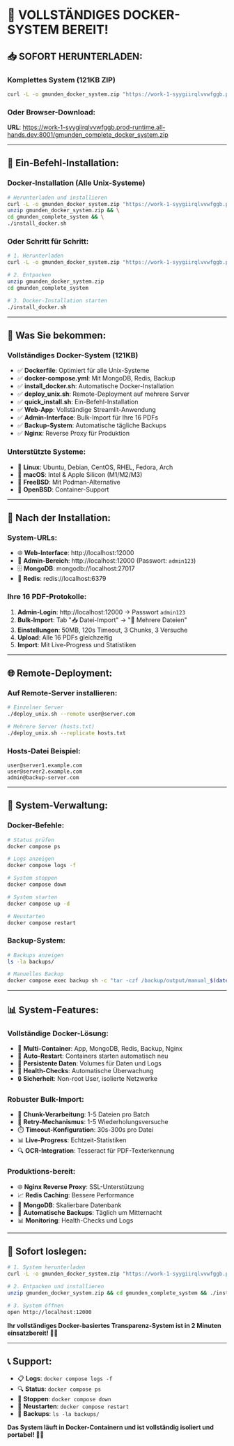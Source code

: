 # 🎉 VOLLSTÄNDIGES DOCKER-SYSTEM BEREIT!

## 📥 **SOFORT HERUNTERLADEN:**

### **Komplettes System (121KB ZIP)**
```bash
curl -L -o gmunden_docker_system.zip "https://work-1-syygiirqlvvwfggb.prod-runtime.all-hands.dev:8001/gmunden_complete_docker_system.zip"
```

### **Oder Browser-Download:**
**URL**: https://work-1-syygiirqlvvwfggb.prod-runtime.all-hands.dev:8001/gmunden_complete_docker_system.zip

---

## 🚀 **Ein-Befehl-Installation:**

### **Docker-Installation (Alle Unix-Systeme)**
```bash
# Herunterladen und installieren
curl -L -o gmunden_docker_system.zip "https://work-1-syygiirqlvvwfggb.prod-runtime.all-hands.dev:8001/gmunden_complete_docker_system.zip" && \
unzip gmunden_docker_system.zip && \
cd gmunden_complete_system && \
./install_docker.sh
```

### **Oder Schritt für Schritt:**
```bash
# 1. Herunterladen
curl -L -o gmunden_docker_system.zip "https://work-1-syygiirqlvvwfggb.prod-runtime.all-hands.dev:8001/gmunden_complete_docker_system.zip"

# 2. Entpacken
unzip gmunden_docker_system.zip
cd gmunden_complete_system

# 3. Docker-Installation starten
./install_docker.sh
```

---

## 🐳 **Was Sie bekommen:**

### **Vollständiges Docker-System (121KB)**
- ✅ **Dockerfile**: Optimiert für alle Unix-Systeme
- ✅ **docker-compose.yml**: Mit MongoDB, Redis, Backup
- ✅ **install_docker.sh**: Automatische Docker-Installation
- ✅ **deploy_unix.sh**: Remote-Deployment auf mehrere Server
- ✅ **quick_install.sh**: Ein-Befehl-Installation
- ✅ **Web-App**: Vollständige Streamlit-Anwendung
- ✅ **Admin-Interface**: Bulk-Import für Ihre 16 PDFs
- ✅ **Backup-System**: Automatische tägliche Backups
- ✅ **Nginx**: Reverse Proxy für Produktion

### **Unterstützte Systeme:**
- 🐧 **Linux**: Ubuntu, Debian, CentOS, RHEL, Fedora, Arch
- 🍎 **macOS**: Intel & Apple Silicon (M1/M2/M3)
- 🔱 **FreeBSD**: Mit Podman-Alternative
- 🐡 **OpenBSD**: Container-Support

---

## 🎯 **Nach der Installation:**

### **System-URLs:**
- 🌐 **Web-Interface**: http://localhost:12000
- 🔐 **Admin-Bereich**: http://localhost:12000 (Passwort: `admin123`)
- 🗄️ **MongoDB**: mongodb://localhost:27017
- 🔄 **Redis**: redis://localhost:6379

### **Ihre 16 PDF-Protokolle:**
1. **Admin-Login**: http://localhost:12000 → Passwort `admin123`
2. **Bulk-Import**: Tab "📥 Datei-Import" → "📁 Mehrere Dateien"
3. **Einstellungen**: 50MB, 120s Timeout, 3 Chunks, 3 Versuche
4. **Upload**: Alle 16 PDFs gleichzeitig
5. **Import**: Mit Live-Progress und Statistiken

---

## 🌐 **Remote-Deployment:**

### **Auf Remote-Server installieren:**
```bash
# Einzelner Server
./deploy_unix.sh --remote user@server.com

# Mehrere Server (hosts.txt)
./deploy_unix.sh --replicate hosts.txt
```

### **Hosts-Datei Beispiel:**
```
user@server1.example.com
user@server2.example.com
admin@backup-server.com
```

---

## 🔧 **System-Verwaltung:**

### **Docker-Befehle:**
```bash
# Status prüfen
docker compose ps

# Logs anzeigen
docker compose logs -f

# System stoppen
docker compose down

# System starten
docker compose up -d

# Neustarten
docker compose restart
```

### **Backup-System:**
```bash
# Backups anzeigen
ls -la backups/

# Manuelles Backup
docker compose exec backup sh -c "tar -czf /backup/output/manual_$(date +%Y%m%d).tar.gz -C /backup data mongo"
```

---

## 📊 **System-Features:**

### **Vollständige Docker-Lösung:**
- 🐳 **Multi-Container**: App, MongoDB, Redis, Backup, Nginx
- 🔄 **Auto-Restart**: Containers starten automatisch neu
- 💾 **Persistente Daten**: Volumes für Daten und Logs
- 🏥 **Health-Checks**: Automatische Überwachung
- 🔒 **Sicherheit**: Non-root User, isolierte Netzwerke

### **Robuster Bulk-Import:**
- 📁 **Chunk-Verarbeitung**: 1-5 Dateien pro Batch
- 🔄 **Retry-Mechanismus**: 1-5 Wiederholungsversuche
- ⏱️ **Timeout-Konfiguration**: 30s-300s pro Datei
- 📊 **Live-Progress**: Echtzeit-Statistiken
- 🔍 **OCR-Integration**: Tesseract für PDF-Texterkennung

### **Produktions-bereit:**
- 🌐 **Nginx Reverse Proxy**: SSL-Unterstützung
- 📈 **Redis Caching**: Bessere Performance
- 💾 **MongoDB**: Skalierbare Datenbank
- 🔄 **Automatische Backups**: Täglich um Mitternacht
- 📊 **Monitoring**: Health-Checks und Logs

---

## 🎉 **Sofort loslegen:**

```bash
# 1. System herunterladen
curl -L -o gmunden_docker_system.zip "https://work-1-syygiirqlvvwfggb.prod-runtime.all-hands.dev:8001/gmunden_complete_docker_system.zip"

# 2. Entpacken und installieren
unzip gmunden_docker_system.zip && cd gmunden_complete_system && ./install_docker.sh

# 3. System öffnen
open http://localhost:12000
```

**Ihr vollständiges Docker-basiertes Transparenz-System ist in 2 Minuten einsatzbereit! 🐳🚀**

---

## 📞 **Support:**

- 📋 **Logs**: `docker compose logs -f`
- 🔍 **Status**: `docker compose ps`
- 🛑 **Stoppen**: `docker compose down`
- 🔄 **Neustarten**: `docker compose restart`
- 💾 **Backups**: `ls -la backups/`

**Das System läuft in Docker-Containern und ist vollständig isoliert und portabel! 🐳✨**